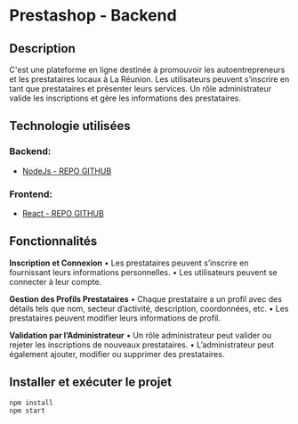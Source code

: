# Prestashop - Backend

## Description

C'est une plateforme en ligne destinée à promouvoir les autoentrepreneurs et les prestataires locaux à La Réunion. Les utilisateurs peuvent s’inscrire en tant que prestataires et présenter leurs services. Un rôle administrateur valide les inscriptions et gère les informations
des prestataires.

## Technologie utilisées

### **Backend:**

- [NodeJs - REPO GITHUB](https://github.com/AnneSophieFstn/node-server-prestashop) 

### **Frontend:**

- [React - REPO GITHUB](https://github.com/AnneSophieFstn/prestashop)

## Fonctionnalités

**Inscription et Connexion**
• Les prestataires peuvent s’inscrire en fournissant leurs informations personnelles.
• Les utilisateurs peuvent se connecter à leur compte.

**Gestion des Profils Prestataires**
• Chaque prestataire a un profil avec des détails tels que nom, secteur d’activité, description, coordonnées, etc.
• Les prestataires peuvent modifier leurs informations de profil.

**Validation par l’Administrateur**
• Un rôle administrateur peut valider ou rejeter les inscriptions de nouveaux prestataires.
• L’administrateur peut également ajouter, modifier ou supprimer des prestataires.

## Installer et exécuter le projet

    npm install
    npm start

